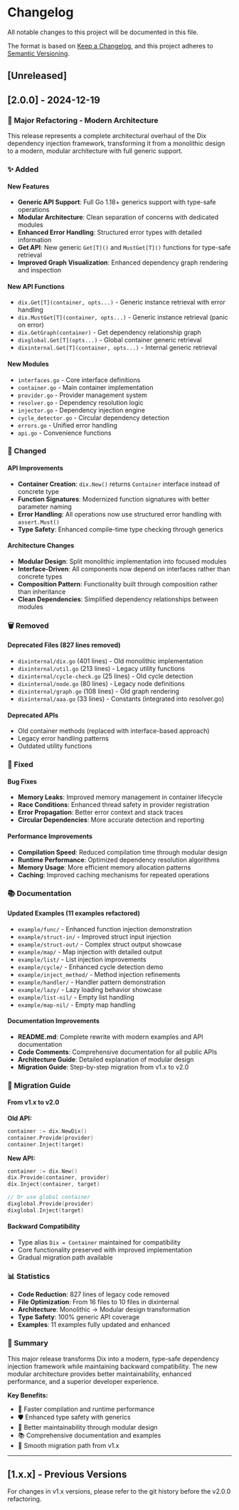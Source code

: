 # Changelog

All notable changes to this project will be documented in this file.

The format is based on [Keep a Changelog](https://keepachangelog.com/en/1.0.0/),
and this project adheres to [Semantic Versioning](https://semver.org/spec/v2.0.0.html).

## [Unreleased]

## [2.0.0] - 2024-12-19

### 🎯 Major Refactoring - Modern Architecture

This release represents a complete architectural overhaul of the Dix dependency injection framework, transforming it from a monolithic design to a modern, modular architecture with full generic support.

### ✨ Added

#### New Features
- **Generic API Support**: Full Go 1.18+ generics support with type-safe operations
- **Modular Architecture**: Clean separation of concerns with dedicated modules
- **Enhanced Error Handling**: Structured error types with detailed information
- **Get API**: New generic `Get[T]()` and `MustGet[T]()` functions for type-safe retrieval
- **Improved Graph Visualization**: Enhanced dependency graph rendering and inspection

#### New API Functions
- `dix.Get[T](container, opts...)` - Generic instance retrieval with error handling
- `dix.MustGet[T](container, opts...)` - Generic instance retrieval (panic on error)
- `dix.GetGraph(container)` - Get dependency relationship graph
- `dixglobal.Get[T](opts...)` - Global container generic retrieval
- `dixinternal.Get[T](container, opts...)` - Internal generic retrieval

#### New Modules
- `interfaces.go` - Core interface definitions
- `container.go` - Main container implementation
- `provider.go` - Provider management system
- `resolver.go` - Dependency resolution logic
- `injector.go` - Dependency injection engine
- `cycle_detector.go` - Circular dependency detection
- `errors.go` - Unified error handling
- `api.go` - Convenience functions

### 🔄 Changed

#### API Improvements
- **Container Creation**: `dix.New()` returns `Container` interface instead of concrete type
- **Function Signatures**: Modernized function signatures with better parameter naming
- **Error Handling**: All operations now use structured error handling with `assert.Must()`
- **Type Safety**: Enhanced compile-time type checking through generics

#### Architecture Changes
- **Modular Design**: Split monolithic implementation into focused modules
- **Interface-Driven**: All components now depend on interfaces rather than concrete types
- **Composition Pattern**: Functionality built through composition rather than inheritance
- **Clean Dependencies**: Simplified dependency relationships between modules

### 🗑️ Removed

#### Deprecated Files (827 lines removed)
- `dixinternal/dix.go` (401 lines) - Old monolithic implementation
- `dixinternal/util.go` (213 lines) - Legacy utility functions
- `dixinternal/cycle-check.go` (25 lines) - Old cycle detection
- `dixinternal/node.go` (80 lines) - Legacy node definitions
- `dixinternal/graph.go` (108 lines) - Old graph rendering
- `dixinternal/aaa.go` (33 lines) - Constants (integrated into resolver.go)

#### Deprecated APIs
- Old container methods (replaced with interface-based approach)
- Legacy error handling patterns
- Outdated utility functions

### 🔧 Fixed

#### Bug Fixes
- **Memory Leaks**: Improved memory management in container lifecycle
- **Race Conditions**: Enhanced thread safety in provider registration
- **Error Propagation**: Better error context and stack traces
- **Circular Dependencies**: More accurate detection and reporting

#### Performance Improvements
- **Compilation Speed**: Reduced compilation time through modular design
- **Runtime Performance**: Optimized dependency resolution algorithms
- **Memory Usage**: More efficient memory allocation patterns
- **Caching**: Improved caching mechanisms for repeated operations

### 📚 Documentation

#### Updated Examples (11 examples refactored)
- `example/func/` - Enhanced function injection demonstration
- `example/struct-in/` - Improved struct input injection
- `example/struct-out/` - Complex struct output showcase
- `example/map/` - Map injection with detailed output
- `example/list/` - List injection improvements
- `example/cycle/` - Enhanced cycle detection demo
- `example/inject_method/` - Method injection refinements
- `example/handler/` - Handler pattern demonstration
- `example/lazy/` - Lazy loading behavior showcase
- `example/list-nil/` - Empty list handling
- `example/map-nil/` - Empty map handling

#### Documentation Improvements
- **README.md**: Complete rewrite with modern examples and API documentation
- **Code Comments**: Comprehensive documentation for all public APIs
- **Architecture Guide**: Detailed explanation of modular design
- **Migration Guide**: Step-by-step migration from v1.x to v2.0

### 🔄 Migration Guide

#### From v1.x to v2.0

**Old API:**
```go
container := dix.NewDix()
container.Provide(provider)
container.Inject(target)
```

**New API:**
```go
container := dix.New()
dix.Provide(container, provider)
dix.Inject(container, target)

// Or use global container
dixglobal.Provide(provider)
dixglobal.Inject(target)
```

#### Backward Compatibility
- Type alias `Dix = Container` maintained for compatibility
- Core functionality preserved with improved implementation
- Gradual migration path available

### 📊 Statistics

- **Code Reduction**: 827 lines of legacy code removed
- **File Optimization**: From 16 files to 10 files in dixinternal
- **Architecture**: Monolithic → Modular design transformation
- **Type Safety**: 100% generic API coverage
- **Examples**: 11 examples fully updated and enhanced

### 🎉 Summary

This major release transforms Dix into a modern, type-safe dependency injection framework while maintaining backward compatibility. The new modular architecture provides better maintainability, enhanced performance, and a superior developer experience.

**Key Benefits:**
- 🚀 Faster compilation and runtime performance
- 🛡️ Enhanced type safety with generics
- 🔧 Better maintainability through modular design
- 📚 Comprehensive documentation and examples
- 🔄 Smooth migration path from v1.x

---

## [1.x.x] - Previous Versions

For changes in v1.x versions, please refer to the git history before the v2.0.0 refactoring. 